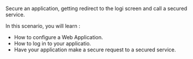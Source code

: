 Secure an application, getting redirect to the logi screen and call a secured service.

In this scenario, you will learn  : 
* How to configure a Web Application.
* How to log in to your applicatio. 
* Have your application make a secure request to a secured service.



